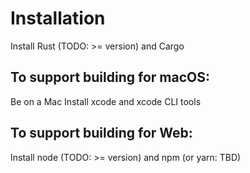# Installation

Install Rust (TODO: >= version) and Cargo

## To support building for macOS:

Be on a Mac
Install xcode and xcode CLI tools

## To support building for Web:

Install node (TODO: >= version) and npm
(or yarn: TBD)